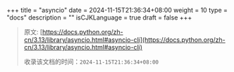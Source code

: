 +++
title = "asyncio"
date = 2024-11-15T21:36:34+08:00
weight = 10
type = "docs"
description = ""
isCJKLanguage = true
draft = false
+++

> 原文: [https://docs.python.org/zh-cn/3.13/library/asyncio.html#asyncio-cli](https://docs.python.org/zh-cn/3.13/library/asyncio.html#asyncio-cli)
>
> 收录该文档的时间：`2024-11-15T21:36:34+08:00`
